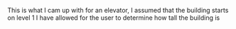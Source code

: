This is what I cam up with for an elevator, I assumed that the building starts on level 1
I have allowed for the user to determine how tall the building is
